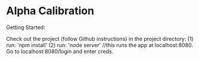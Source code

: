 # Alpha Calibration

Getting Started:

Check out the project (follow Github instructions)
in the project directory:
(1) run: 'npm install'
(2) run: 'node server' //this runs the app at localhost:8080. Go to localhost:8080/login and enter creds.